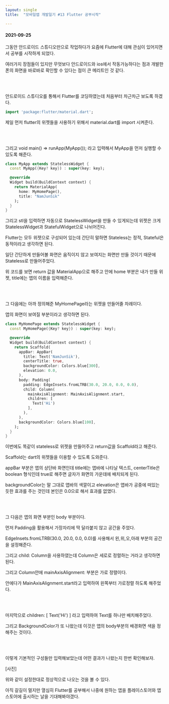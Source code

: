 ```yaml
---
layout: single
title:  "모바일앱 개발일기 #13 Flutter 공부시작"

---
```


#### 2021-09-25

그동안 안드로이드 스튜디오만으로 작업하다가 요즘에 Flutter에 대해 관심이 있어지면서 공부를 시작하게 되었다.

여러가지 장점들이 있지만 무엇보다 안드로이드와 ios에서 작동가능하다는 점과 개발한 폰의 화면을 바로바로 확인할 수 있다는 점이 큰 메리트인 것 같다.

 <br/><br/>

안드로이드 스튜디오를 통해서 Flutter를 코딩하였는데 처음부터 차근차근 보도록 하겠다.

```dart
import 'package:flutter/material.dart';
```

제일 먼저 flutter의 위젯들을 사용하기 위해서 material.dart를 import 시켜준다.

 <br/><br/>

그리고 void main() => runApp(MyApp()); 라고 입력해서 MyApp을 먼저 실행할 수 있도록 해준다.

```dart
class MyApp extends StatelessWidget {
  const MyApp({Key? key}) : super(key: key);

  @override
  Widget build(BuildContext context) {
    return MaterialApp(
      home: MyHomePage(),
      title: "NamJunSik"
    );
  }
}
```

그리고 stl을 입력하면 자동으로 StatelessWidget을 만들 수 있게되는데 위젯은 크게 StatelessWidget과 StatefulWidget으로 나뉘어진다. 

Flutter는 모두 위젯으로 구성되어 있는데 간단히 말하면 Stateless는 정적, Stateful은 동적이라고 생각하면 된다.

일단 간단하게 만들어볼 화면은 움직이지 않고 보여지는 화면만 만들 것이기 때문에 Stateless로 만들어주었다.

위 코드를 보면 return 값을 MaterialApp으로 해주고 안에 home 부분은 내가 만들 위젯, title에는 앱의 이름을 입력해준다.

 <br/><br/>

그 다음에는 아까 정의해준 MyHomePage라는 위젯을 만들어줄 차례이다.

앱의 화면이 보여질 부분이라고 생각하면 된다.

```dart
class MyHomePage extends StatelessWidget {
  const MyHomePage({Key? key}) : super(key: key);

  @override
  Widget build(BuildContext context) {
    return Scaffold(
      appBar: AppBar(
        title: Text('NamJunSik'),
        centerTitle: true,
        backgroundColor: Colors.blue[300],
        elevation: 0.0,
      ),
      body: Padding(
        padding: EdgeInsets.fromLTRB(30.0, 20.0, 0.0, 0.0),
        child: Column(
          mainAxisAlignment: MainAxisAlignment.start,
          children: [
            Text('Hi')
          ],
        ),
      ),
      backgroundColor: Colors.blue[100],
    );
  }
}
```

이번에도 똑같이 stateless로 위젯을 만들어주고 return값을 Scaffold라고 해준다.

Scaffold는 dart의 위젯들을 이용할 수 있도록 도와준다.

appBar 부분은 앱의 상단바 화면인데 title에는 앱바에 나타날 텍스트, centerTitle은 boolean 형식인데 true로 해주면 글자가 화면의 가운데에 배치되게 된다.

backgroundColor는 말 그대로 앱바의 색깔이고 elevation은 앱바가 공중에 떠있는 듯한 효과를 주는 것인데 본인은 0.0으로 해서 효과를 없앴다.

 <br/><br/>

그 다음은 앱의 화면 부분인 body 부분이다.

먼저 Padding을 활용해서 가장자리에 딱 달라붙지 않고 공간을 주었다.

EdgeInsets.fromLTRB(30.0, 20.0, 0.0, 0.0)를 사용해서 왼,위,오,아래 부분의 공간을 설정해준다.

그리고 child: Column을 사용하였는데 Column은 세로로 정렬하는 거라고 생각하면 된다.

그리고 Column안에  mainAxisAlignment:  부분은 가로 정렬이다.

안에다가  MainAxisAlignment.start라고 입력하여 왼쪽부터 가로정렬 하도록 해주었다.

<br/><br/>

마지막으로 children: [ Text('Hi') ] 라고 입력하여 Text를 하나만 배치해주었다.

그리고 BackgroundColor가 또 나왔는데 이것은 앱의 body부분의 배경화면 색을 정해주는 것이다.

<br/><br/>

이렇게 기본적인 구성들만 입력해보았는데 어떤 결과가 나왔는지 한번 확인해보자.

[사진]

위와 같이 설정한대로 정상적으로 나오는 것을 볼 수 있다.

아직 갈길이 멀지만 열심히 Flutter를 공부해서 나중에 원하는 앱을 플레이스토어와 앱스토어에 출시하는 날을 기대해봐야갰다.
